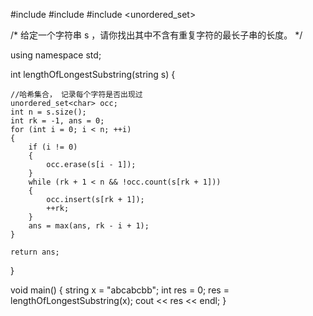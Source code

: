 #include <string>
#include <iostream>
#include <unordered_set>

/*
给定一个字符串 s ，请你找出其中不含有重复字符的最长子串的长度。
*/

using namespace std;

int lengthOfLongestSubstring(string s) {

    //哈希集合， 记录每个字符是否出现过
    unordered_set<char> occ;
    int n = s.size();
    int rk = -1, ans = 0;
    for (int i = 0; i < n; ++i)
    {
        if (i != 0)
        {
            occ.erase(s[i - 1]);
        }
        while (rk + 1 < n && !occ.count(s[rk + 1]))
        {
            occ.insert(s[rk + 1]);
            ++rk;
        }
        ans = max(ans, rk - i + 1);
    }
    
    return ans;


}

void main()
{
	string x = "abcabcbb";
	int res = 0;
	res = lengthOfLongestSubstring(x);
	cout << res << endl;
}